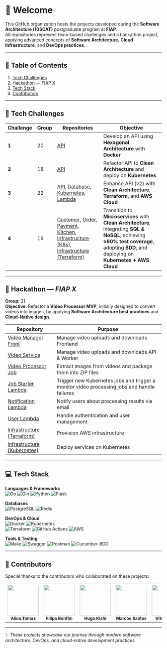 # 👋 Welcome

This GitHub organization hosts the projects developed during the **Software Architecture (10SOAT)** postgraduate program at **FIAP**.  
All repositories represent team-based challenges and a hackathon project, applying advanced concepts of **Software Architecture**, **Cloud Infrastructure**, and **DevOps practices**.

---

## 📑 Table of Contents
1. [Tech Challenges](#-tech-challenges)  
2. [Hackathon — FIAP X](#-hackathon--fiap-x)  
3. [Tech Stack](#-tech-stack)  
4. [Contributors](#-contributors)  

---

## 🚀 Tech Challenges

| Challenge | Group | Repositories | Objective |
| --------- | ----- | ------------ | ---------- |
| **1** | 20 | [API](https://github.com/FIAP-SOAT-G20/FIAP-TechChallenge-Fase1) | Develop an API using **Hexagonal Architecture** with **Docker** |
| **2** | 18 | [API](https://github.com/FIAP-SOAT-G20/FIAP-TechChallenge-Fase2) | Refactor API to **Clean Architecture** and deploy on **Kubernetes** |
| **3** | 22 | [API](https://github.com/FIAP-SOAT-G20/fiap-tech-challenge-3-api), [Database](https://github.com/FIAP-SOAT-G20/fiap-tech-challenge-3-db-tf), [Kubernetes](https://github.com/FIAP-SOAT-G20/fiap-tech-challenge-3-k8s-tf), [Lambda](https://github.com/FIAP-SOAT-G20/fiap-tech-challenge-3-lambda-auth-tf) | Enhance API (v2) with **Clean Architecture**, **Terraform**, and **AWS Cloud** |
| **4** | 19 | [Customer](https://github.com/FIAP-SOAT-G20/tc4-customer-service), [Order](https://github.com/FIAP-SOAT-G20/tc4-order-service), [Payment](https://github.com/FIAP-SOAT-G20/tc4-payment-service), [Kitchen](https://github.com/FIAP-SOAT-G20/tc4-kitchen-service), [Infrastructure (K8s)](https://github.com/FIAP-SOAT-G20/tc4-infrastructure-deploy), [Infrastructure (Terraform)](https://github.com/FIAP-SOAT-G20/tc4-infrastructure-tf) | Transition to **Microservices** with **Clean Architecture**, integrating **SQL & NoSQL**, achieving **≥80% test coverage**, adopting **BDD**, and deploying on **Kubernetes + AWS Cloud** |

---

## 🎯 Hackathon — *FIAP X*

**Group**: 21  
**Objective**: Refactor a **Video Processor MVP**, initially designed to convert videos into images, by applying **Software Architecture best practices** and **Cloud-Native design**.  

| Repository | Purpose |
| ---------- | ------- |
| [Video Manager Front](https://github.com/FIAP-SOAT-G20/hackathon-video-manager) | Manage video uploads and downloads Frontend |
| [Video Service](https://github.com/FIAP-SOAT-G20/hackathon-video-service) | Manage video uploads and downloads API & Worker |
| [Video Processor Job](https://github.com/FIAP-SOAT-G20/hackathon-video-processor-job) | Extract images from videos and package them into ZIP files |
| [Job Starter Lambda](https://github.com/FIAP-SOAT-G20/hackathon-job-starter-lambda) | Trigger new Kubernetes jobs and trigger a monitor video processing jobs and handle failures |
| [Notification Lambda](https://github.com/FIAP-SOAT-G20/hackathon-notification-lambda) | Notify users about processing results via email |
| [User Lambda](https://github.com/FIAP-SOAT-G20/hackathon-user-lambda) | Handle authentication and user management |
| [Infrastructure (Terraform)](https://github.com/FIAP-SOAT-G20/hackaton-infrastructure-tf) | Provision AWS infrastructure |
| [Infrastructure (Kubernetes)](https://github.com/FIAP-SOAT-G20/hackaton-infrastructure-deploy) | Deploy services on Kubernetes |

---

## 💻 Tech Stack

**Languages & Frameworks**  
![Go](https://img.shields.io/badge/Code-Go-informational?style=for-the-badge&logo=go&color=00ADD8)
![Gin](https://img.shields.io/badge/Framework-Gin-informational?style=for-the-badge&logo=gin&color=008ECF)
![Python](https://img.shields.io/badge/Code-Python-informational?style=for-the-badge&logo=python&color=3776AB)
![Flask](https://img.shields.io/badge/Framework-Flask-informational?style=for-the-badge&logo=flask&color=3BABC3)

**Databases**  
![PostgreSQL](https://img.shields.io/badge/Database-PostgreSQL-informational?style=for-the-badge&logo=postgresql&color=4169E1)
![Redis](https://img.shields.io/badge/Database-Redis-informational?style=for-the-badge&logo=redis&color=FF4438)

**DevOps & Cloud**  
![Docker](https://img.shields.io/badge/DevOps-Docker-informational?style=for-the-badge&logo=docker&color=2496ED)
![Kubernetes](https://img.shields.io/badge/DevOps-Kubernetes-informational?style=for-the-badge&logo=kubernetes&color=326CE5)  
![Terraform](https://img.shields.io/badge/DevOps-Terraform-informational?style=for-the-badge&logo=terraform&color=7B42BC)
![GitHub Actions](https://img.shields.io/badge/GitHub_Actions-informational?style=for-the-badge&logo=githubactions&color=222222)
![AWS](https://img.shields.io/badge/Cloud-AWS-informational?style=for-the-badge&logo=aws&color=FF9900)

**Tools & Testing**  
![Make](https://img.shields.io/badge/Tools-Make-informational?style=for-the-badge&logo=make&color=6D00CC)
![Swagger](https://img.shields.io/badge/Docs-Swagger-informational?style=for-the-badge&logo=swagger&color=85EA2D)
![Postman](https://img.shields.io/badge/Tools-Postman-informational?style=for-the-badge&logo=postman&color=FF6C37)
![Cucumber-BDD](https://img.shields.io/badge/BDD-Cucumber-informational?style=for-the-badge&logo=cucumber&color=23D96C)

---

## 🤝 Contributors

Special thanks to the contributors who collaborated on these projects:  

<table>
  <tbody>
    <tr>
      <td align="center"><a href="https://github.com/atomaz"><img src="https://github.com/atomaz.png" width="100px;" alt=""/><br /><sub><b>Alice Tomaz</b></sub></a></td>
      <td align="center"><a href="https://github.com/filipe1309"><img src="https://github.com/filipe1309.png" width="100px;" alt=""/><br /><sub><b>Filipe Bonfim</b></sub></a></td>
      <td align="center"><a href="https://github.com/hugokishi"><img src="https://github.com/hugokishi.png" width="100px;" alt=""/><br /><sub><b>Hugo Kishi</b></sub></a></td>
      <td align="center"><a href="https://github.com/marcos-nsantos"><img src="https://github.com/marcos-nsantos.png" width="100px;" alt=""/><br /><sub><b>Marcos Santos</b></sub></a></td>
      <td align="center"><a href="https://github.com/vitorparras"><img src="https://github.com/vitorparras.png" width="100px;" alt=""/><br /><sub><b>Vitor Parras</b></sub></a></td>
      <td align="center"><a href="https://github.com/th3r4ven"><img src="https://github.com/th3r4ven.png" width="100px;" alt=""/><br /><sub><b>Matheus</b></sub></a></td>
    </tr>
  </tbody>
</table>

---

✨ *These projects showcase our journey through modern software architecture, DevOps, and cloud-native development practices.*  
